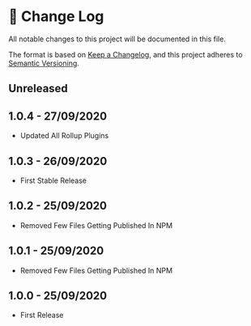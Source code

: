 # 📝  Change Log

All notable changes to this project will be documented in this file.

The format is based on [Keep a Changelog](https://keepachangelog.com/en/1.0.0/), and this project adheres to [Semantic Versioning](https://semver.org/spec/v2.0.0.html).

## Unreleased

## 1.0.4 - 27/09/2020
* Updated All Rollup Plugins

## 1.0.3 - 26/09/2020
* First Stable Release

## 1.0.2 - 25/09/2020
* Removed Few Files Getting Published In NPM

## 1.0.1 - 25/09/2020
* Removed Few Files Getting Published In NPM

## 1.0.0 - 25/09/2020
* First Release

